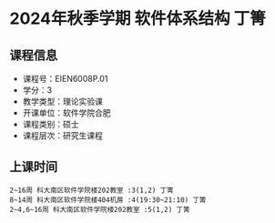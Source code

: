 # 2024年秋季学期 软件体系结构 丁箐






## 课程信息

- 课程号：EIEN6008P.01
- 学分：3
- 教学类型：理论实验课
- 开课单位：软件学院合肥
- 课程类别：硕士
- 课程层次：研究生课程

## 上课时间

```
2~16周 科大南区软件学院楼202教室 :3(1,2) 丁箐
8~14周 科大南区软件学院楼404机房 :4(19:30~21:10) 丁箐
2~4,6~16周 科大南区软件学院楼202教室 :5(1,2) 丁箐
```


